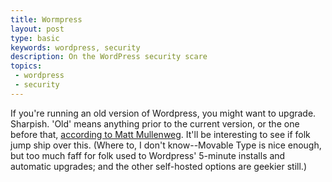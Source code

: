 ```yaml
---
title: Wormpress
layout: post
type: basic
keywords: wordpress, security
description: On the WordPress security scare
topics: 
 - wordpress
 - security
---
```


If you're running an old version of Wordpress, you might want to upgrade. Sharpish. 'Old' means anything prior to the current version, or the one before that, [according to Matt Mullenweg](http://wordpress.org/development/2009/09/keep-wordpress-secure/). It'll be interesting to see if folk jump ship over this. (Where to, I don't know--Movable Type is nice enough, but too much faff for folk used to Wordpress' 5-minute installs and automatic upgrades; and the other self-hosted options are geekier still.) 